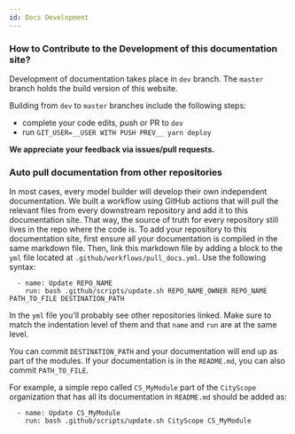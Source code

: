 ```yaml
---
id: Docs Development
---
```


### How to Contribute to the Development of this documentation site?

Development of documentation takes place in `dev` branch. The `master` branch holds the build version of this website.

Building from `dev` to `master` branches include the following steps:

-   complete your code edits, push or PR to `dev`
-   run `GIT_USER=__USER WITH PUSH PREV__ yarn deploy`

**We appreciate your feedback via issues/pull requests.**


### Auto pull documentation from other repositories

In most cases, every model builder will develop their own independent documentation. We built a workflow using GitHub actions that will pull the relevant files from every downstream repository and add it to this documentation site. That way, the source of truth for every repository still lives in the repo where the code is. To add your repository to this documentation site, first ensure all your documentation is compiled in the same markdown file. Then, link this markdown file by adding a block to the `yml` file located at `.github/workflows/pull_docs.yml`. Use the following syntax:

```
  - name: Update REPO_NAME
    run: bash .github/scripts/update.sh REPO_NAME_OWNER REPO_NAME PATH_TO_FILE DESTINATION_PATH
```

In the `yml` file you'll probably see other repositories linked. Make sure to match the indentation level of them and that `name` and `run` are at the same level.

You can commit `DESTINATION_PATH` and your documentation will end up as part of the modules. If your documentation is in the `README.md`, you can also commit `PATH_TO_FILE`.

For example, a simple repo called `CS_MyModule` part of the `CityScope` organization that has all its documentation in `README.md` should be added as:
```
  - name: Update CS_MyModule
    run: bash .github/scripts/update.sh CityScope CS_MyModule
```
